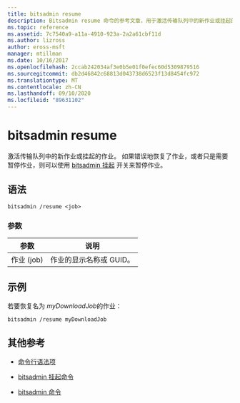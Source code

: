 ```yaml
---
title: bitsadmin resume
description: Bitsadmin resume 命令的参考文章，用于激活传输队列中的新作业或挂起的作业。
ms.topic: reference
ms.assetid: 7c7540a9-a11a-4910-923a-2a2a61cbf11d
ms.author: lizross
author: eross-msft
manager: mtillman
ms.date: 10/16/2017
ms.openlocfilehash: 2ccab242034af3e0b5e01f0efec60d5309879516
ms.sourcegitcommit: db2d46842c68813d043738d6523f13d8454fc972
ms.translationtype: MT
ms.contentlocale: zh-CN
ms.lasthandoff: 09/10/2020
ms.locfileid: "89631102"
---
```

# <a name="bitsadmin-resume"></a>bitsadmin resume

激活传输队列中的新作业或挂起的作业。 如果错误地恢复了作业，或者只是需要暂停作业，则可以使用 [bitsadmin 挂起](bitsadmin-suspend.md) 开关来暂停作业。

## <a name="syntax"></a>语法

```
bitsadmin /resume <job>
```

### <a name="parameters"></a>参数

| 参数 | 说明 |
| -------------- | -------------- |
| 作业 (job) | 作业的显示名称或 GUID。 |

## <a name="examples"></a>示例

若要恢复名为 *myDownloadJob*的作业：

```
bitsadmin /resume myDownloadJob
```

## <a name="additional-references"></a>其他参考

- [命令行语法项](command-line-syntax-key.md)

- [bitsadmin 挂起命令](bitsadmin-suspend.md)

- [bitsadmin 命令](bitsadmin.md)
